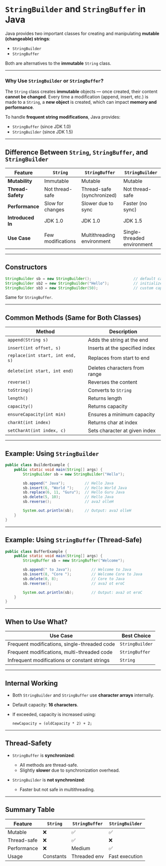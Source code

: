 

# `StringBuilder` and `StringBuffer` in Java 

Java provides two important classes for creating and manipulating **mutable (changeable) strings**:

* `StringBuilder`
* `StringBuffer`

Both are alternatives to the **immutable** `String` class.

---

###  Why Use `StringBuilder` or `StringBuffer`?

The `String` class creates **immutable** objects — once created, their content **cannot be changed**.
Every time a modification (append, insert, etc.) is made to a `String`, a **new object** is created, which can impact **memory and performance**.

To handle **frequent string modifications**, Java provides:

* `StringBuffer` (since JDK 1.0)
* `StringBuilder` (since JDK 1.5)

---

##  Difference Between `String`, `StringBuffer`, and `StringBuilder`

| Feature           | `String`          | `StringBuffer`             | `StringBuilder`             |
| ----------------- | ----------------- | -------------------------- | --------------------------- |
| **Mutability**    | Immutable         | Mutable                    | Mutable                     |
| **Thread-Safety** | Not thread-safe   | Thread-safe (synchronized) | Not thread-safe             |
| **Performance**   | Slow for changes  | Slower due to sync         | Faster (no sync)            |
| **Introduced In** | JDK 1.0           | JDK 1.0                    | JDK 1.5                     |
| **Use Case**      | Few modifications | Multithreading environment | Single-threaded environment |

---

##  Constructors

```java
StringBuilder sb = new StringBuilder();                   // default capacity 16
StringBuilder sb2 = new StringBuilder("Hello");           // initializes with string
StringBuilder sb3 = new StringBuilder(50);                // custom capacity
```

Same for `StringBuffer`.

---

##  Common Methods (Same for Both Classes)

| Method                           | Description                    |
| -------------------------------- | ------------------------------ |
| `append(String s)`               | Adds the string at the end     |
| `insert(int offset, s)`          | Inserts at the specified index |
| `replace(int start, int end, s)` | Replaces from start to end     |
| `delete(int start, int end)`     | Deletes characters from range  |
| `reverse()`                      | Reverses the content           |
| `toString()`                     | Converts to `String`           |
| `length()`                       | Returns length                 |
| `capacity()`                     | Returns capacity               |
| `ensureCapacity(int min)`        | Ensures a minimum capacity     |
| `charAt(int index)`              | Returns char at index          |
| `setCharAt(int index, c)`        | Sets character at given index  |

---

##  Example: Using `StringBuilder`

```java
public class BuilderExample {
    public static void main(String[] args) {
        StringBuilder sb = new StringBuilder("Hello");

        sb.append(" Java");         // Hello Java
        sb.insert(6, "World ");     // Hello World Java
        sb.replace(6, 11, "Guru");  // Hello Guru Java
        sb.delete(5, 10);           // Hello Java
        sb.reverse();               // avaJ olleH

        System.out.println(sb);     // Output: avaJ olleH
    }
}
```

---

##  Example: Using `StringBuffer` (Thread-Safe)

```java
public class BufferExample {
    public static void main(String[] args) {
        StringBuffer sb = new StringBuffer("Welcome");

        sb.append(" to Java");         // Welcome to Java
        sb.insert(8, "Core ");         // Welcome Core to Java
        sb.delete(0, 8);               // Core to Java
        sb.reverse();                  // avaJ ot eroC

        System.out.println(sb);        // Output: avaJ ot eroC
    }
}
```

---

##  When to Use What?

| Use Case                                     | Best Choice     |
| -------------------------------------------- | --------------- |
| Frequent modifications, single-threaded code | `StringBuilder` |
| Frequent modifications, multi-threaded code  | `StringBuffer`  |
| Infrequent modifications or constant strings | `String`        |

---

##  Internal Working

* Both `StringBuilder` and `StringBuffer` use **character arrays** internally.
* Default capacity: **16 characters**.
* If exceeded, capacity is increased using:

  ```
  newCapacity = (oldCapacity * 2) + 2;
  ```

---

##  Thread-Safety

* `StringBuffer` is **synchronized**:

  * All methods are thread-safe.
  * Slightly **slower** due to synchronization overhead.
* `StringBuilder` is **not synchronized**:

  * Faster but not safe in multithreading.

---

##  Summary Table

| Feature     | `String`  | `StringBuffer` | `StringBuilder` |
| ----------- | --------- | -------------- | --------------- |
| Mutable     | ❌         | ✅              | ✅               |
| Thread-safe | ❌         | ✅              | ❌               |
| Performance | ❌         | Medium         | ✅               |
| Usage       | Constants | Threaded env   | Fast execution  |

